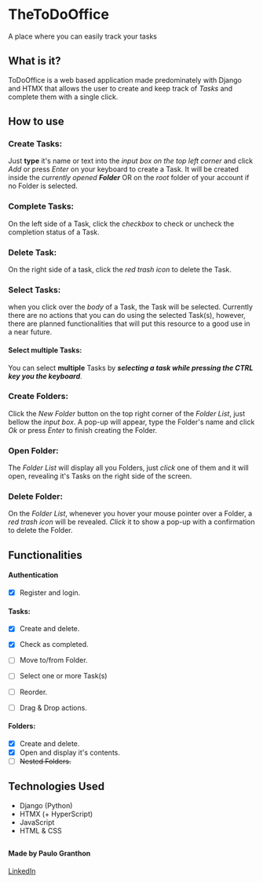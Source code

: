 # TheToDoOffice

A place where you can easily track your tasks

## What is it?
ToDoOffice is a web based application made predominately with Django and HTMX that allows the user to create and keep track of *Tasks* and complete them with a single click.

## How to use
### Create Tasks:
Just **type** it's name or text into the *input box on the top left corner* and click *Add* or press *Enter* on your keyboard to create a Task. It will be created inside the *currently opened* ***Folder*** OR on the *root* folder of your account if no Folder is selected.

### Complete Tasks:
On the left side of a Task, click the *checkbox* to check or uncheck the completion status of a Task.  

### Delete Task:
On the right side of a task, click the *red trash icon* to delete the Task.

### Select Tasks:
when you click over the *body* of a Task, the Task will be selected. Currently there are no actions that you can do using the selected Task(s), however, there are planned functionalities that will put this resource to a good use in a near future.

#### **Select multiple Tasks:**
You can select **multiple** Tasks by ***selecting a task while pressing the CTRL key you the keyboard***.

### Create Folders:
Click the *New Folder* button on the top right corner of the *Folder List*, just bellow the *input box*. A pop-up will appear, type the Folder's name and click *Ok* or press *Enter* to finish creating the Folder.  

### Open Folder:
The *Folder List* will display all you Folders, just *click* one of them and it will open, revealing it's Tasks on the right side of the screen. 

### Delete Folder:
On the *Folder List*, whenever you hover your mouse pointer over a Folder, a *red trash icon* will be revealed. *Click* it to show a pop-up with a confirmation to delete the Folder.  

## Functionalities
#### Authentication
- [x] Register and login.  
#### Tasks:
- [x] Create and delete.
- [x] Check as completed.
- [ ] Move to/from Folder.

- [ ] Select one or more Task(s)

- [ ] Reorder.
- [ ] Drag & Drop actions.  
#### Folders:
- [x] Create and delete.
- [x] Open and display it's contents.
- [ ] ~~Nested Folders.~~

## Technologies Used
- Django (Python)
- HTMX (+ HyperScript)
- JavaScript
- HTML & CSS
##  
#### Made by Paulo Granthon
[LinkedIn](https://www.linkedin.com/in/paulo-granthon/)

